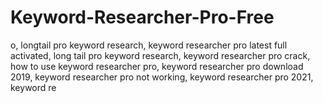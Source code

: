 # Keyword-Researcher-Pro-Free
o, longtail pro keyword research, keyword researcher pro latest full activated, long tail pro keyword research, keyword researcher pro crack, how to use keyword researcher pro, keyword researcher pro download 2019, keyword researcher pro not working, keyword researcher pro 2021, keyword re

